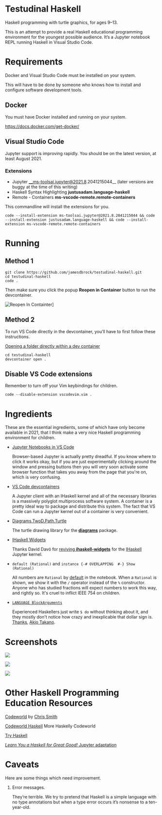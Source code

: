 # Testudinal Haskell

Haskell programming with turtle graphics, for ages 9–13.

This is an attempt to provide a real Haskell educational programming
environment for the youngest possible audience.
It’s a Jupyter notebook REPL running Haskell in Visual Studio Code.

# Requirements

Docker and Visual Studio Code must be installed on your system.

This will have to be done by someone who knows how
to install and configure software development tools.

## Docker

You must have Docker installed and running on your system.

https://docs.docker.com/get-docker/

## Visual Studio Code

Jupyter support is improving rapidly. You should be on the latest version,
at least August 2021.

### Extensions

* Jupyter __ms-toolsai.jupyter@2021.8.2041215044__ (later versions are buggy at the time of this writing)
* Haskell Syntax Highlighting __justusadam.language-haskell__
* Remote - Containers __ms-vscode-remote.remote-containers__

This commandline will install the extensions for you.

```
code --install-extension ms-toolsai.jupyter@2021.8.2041215044 && code --install-extension justusadam.language-haskell && code --install-extension ms-vscode-remote.remote-containers
```

# Running

## Method 1

```
git clone https://github.com/jamesdbrock/testudinal-haskell.git
cd testudinal-haskell
code .
```

Then make sure you click the popup __Reopen in Container__ button to run the devcontainer.

![Reopen In Containter](img/ReopenInContainer.png)]

## Method 2

To run VS Code directly in the devcontainer, you’ll have to first follow
these instructions.

[Opening a folder directly within a dev container](https://code.visualstudio.com/docs/remote/devcontainer-cli#_opening-a-folder-directly-within-a-dev-container)

```
cd testudinal-haskell
devcontainer open .
```

## Disable VS Code extensions

Remember to turn off your Vim keybindings for children.

```
code --disable-extension vscodevim.vim .
```


# Ingredients

These are the essential ingredients, some of which
have only become available in 2021, that I think make a very nice Haskell programming
environment for children.

* [Jupyter Notebooks in VS Code](https://code.visualstudio.com/docs/datascience/jupyter-notebooks)

  Browser-based Jupyter is actually pretty dreadful. If you know where to click it works okay,
  but if you are just experimentally clicking around the window and pressing buttons
  then you will very soon activate some browser function that takes you away from the page
  that you're on, which is very confusing.

* [VS Code devcontainers](https://github.com/microsoft/vscode-dev-containers)

  A Jupyter client with an IHaskell kernel and all of the necessary libraries
  is a massively polyglot multiprocess software system. A container is a pretty
  ideal way to package and distribute this system. The fact that VS Code can
  run a Jupyter kernel out of a container is very convenient.

* [Diagrams.TwoD.Path.Turtle](https://hackage.haskell.org/package/diagrams-contrib/docs/Diagrams-TwoD-Path-Turtle.html)

  The turtle drawing library for the
  [__diagrams__](https://archives.haskell.org/projects.haskell.org/diagrams/)
  package.

* [IHaskell Widgets](https://github.com/gibiansky/IHaskell/tree/master/ihaskell-display/ihaskell-widgets)

  Thanks David Davó for [reviving __ihaskell-widgets__](https://gsoc21.ddavo.me/)
  for the
  [IHaskell](https://github.com/gibiansky/IHaskell)
  Jupyter kernel.

* `default (Rational)` and `instance {-# OVERLAPPING  #-} Show (Rational)`

  All numbers are `Rational` by
  [default](https://www.haskell.org/tutorial/numbers.html#sect10.4)
  in the notebook.
  When a `Rational` is shown, we show it with the `/` operator instead of the
  `%` constructor.
  Anyone who has studied fractions will expect numbers to work this way,
  and rightly so. It's cruel to inflict IEEE 754 on children.

* [`LANGUAGE BlockArguments`](https://downloads.haskell.org/~ghc/latest/docs/html/users_guide/exts/block_arguments.html)

  Experienced Haskellers just write `$ do` without thinking about it, and
  they mostly don't notice how crazy and inexplicable that dollar sign is.
  [Thanks](https://gitlab.haskell.org/ghc/ghc/-/issues/10843),
  [Akio Takano](https://ghc-proposals.readthedocs.io/en/latest/proposals/0090-block-arguments.html).

# Screenshots

![](img/NameChangeOChart.png)

![](img/TurtleDrawingWithIOActions.png)

![](img/fern2.png)

# Other Haskell Programming Education Resources

[Codeworld](https://code.world/) by [Chris Smith](https://github.com/cdsmith)

[Codeworld Haskell](https://code.world/haskell) More Haskelly Codeworld

[Try Haskell](https://tryhaskell.org/)

[*Learn You a Haskell for Great Good!* Jupyter adaptation](https://github.com/jamesdbrock/learn-you-a-haskell-notebook)

# Caveats

Here are some things which need improvement.

1. Error messages.

   They’re terrible. We try to pretend that Haskell is a simple language with
   no type annotations but when a type error occurs it’s nonsense
   to a ten-year-old.

